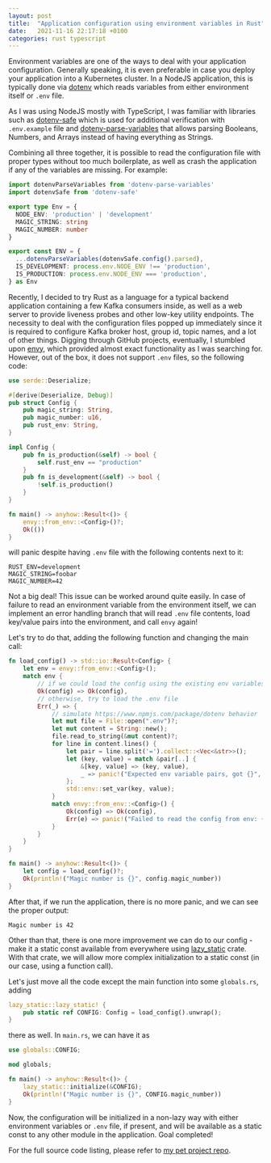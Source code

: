 ```yaml
---
layout: post
title:  "Application configuration using environment variables in Rust"
date:   2021-11-16 22:17:18 +0100
categories: rust typescript
---
```

Environment variables are one of the ways to deal with your application configuration. Generally speaking, it is even preferable in case you deploy your application into a Kubernetes cluster. In a NodeJS application, this is typically done via [dotenv](https://www.npmjs.com/package/dotenv) which reads variables from either environment itself or `.env` file.

As I was using NodeJS mostly with TypeScript, I was familiar with libraries such as [dotenv-safe](https://www.npmjs.com/package/dotenv-safe) which is used for additional verification with `.env.example` file and [dotenv-parse-variables](https://www.npmjs.com/package/dotenv-parse-variables) that allows parsing Booleans, Numbers, and Arrays instead of having everything as Strings.

Combining all three together, it is possible to read the configuration file with proper types without too much boilerplate, as well as crash the application if any of the variables are missing. For example:

```ts
import dotenvParseVariables from 'dotenv-parse-variables'
import dotenvSafe from 'dotenv-safe'

export type Env = {
  NODE_ENV: 'production' | 'development'
  MAGIC_STRING: string
  MAGIC_NUMBER: number
}

export const ENV = {
  ...dotenvParseVariables(dotenvSafe.config().parsed),
  IS_DEVELOPMENT: process.env.NODE_ENV !== 'production',
  IS_PRODUCTION: process.env.NODE_ENV === 'production',
} as Env
```

Recently, I decided to try Rust as a language for a typical backend application containing a few Kafka consumers inside, as well as a web server to provide liveness probes and other low-key utility endpoints. The necessity to deal with the configuration files popped up immediately since it is required to configure Kafka broker host, group id, topic names, and a lot of other things. Digging through GitHub projects, eventually, I stumbled upon [envy](https://github.com/softprops/envy), which provided almost exact functionality as I was searching for. However, out of the box, it does not support `.env` files, so the following code:

```rs
use serde::Deserialize;

#[derive(Deserialize, Debug)]
pub struct Config {
    pub magic_string: String,
    pub magic_number: u16,
    pub rust_env: String,
}

impl Config {
    pub fn is_production(&self) -> bool {
        self.rust_env == "production"
    }
    pub fn is_development(&self) -> bool {
        !self.is_production()
    }
}

fn main() -> anyhow::Result<()> {
    envy::from_env::<Config>()?;
    Ok(())
}
```

will panic despite having `.env` file with the following contents next to it:

```
RUST_ENV=development
MAGIC_STRING=foobar
MAGIC_NUMBER=42
```

Not a big deal! This issue can be worked around quite easily. In case of failure to read an environment variable from the environment itself, we can implement an error handling branch that will read `.env` file contents, load key/value pairs into the environment, and call `envy` again! 

Let's try to do that, adding the following function and changing the main call:

```rs
fn load_config() -> std::io::Result<Config> {
    let env = envy::from_env::<Config>();
    match env {
        // if we could load the config using the existing env variables - use that
        Ok(config) => Ok(config),
        // otherwise, try to load the .env file
        Err(_) => {
            // simulate https://www.npmjs.com/package/dotenv behavior
            let mut file = File::open(".env")?;
            let mut content = String::new();
            file.read_to_string(&mut content)?;
            for line in content.lines() {
                let pair = line.split('=').collect::<Vec<&str>>();
                let (key, value) = match &pair[..] {
                    &[key, value] => (key, value),
                    _ => panic!("Expected env variable pairs, got {}", content),
                };
                std::env::set_var(key, value);
            }
            match envy::from_env::<Config>() {
                Ok(config) => Ok(config),
                Err(e) => panic!("Failed to read the config from env: {}", e),
            }
        }
    }
}

fn main() -> anyhow::Result<()> {
    let config = load_config()?;
    Ok(println!("Magic number is {}", config.magic_number))
}
```

After that, if we run the application, there is no more panic, and we can see the proper output:

```
Magic number is 42
```

Other than that, there is one more improvement we can do to our config - make it a static const available from everywhere using [lazy_static](https://docs.rs/lazy_static/1.4.0/lazy_static/) crate. With that crate, we will allow more complex initialization to a static const (in our case, using a function call). 

Let's just move all the code except the main function into some `globals.rs`, adding 

```rs
lazy_static::lazy_static! {
    pub static ref CONFIG: Config = load_config().unwrap();
}
```

there as well. In `main.rs`, we can have it as 

```rs
use globals::CONFIG;

mod globals;

fn main() -> anyhow::Result<()> {
    lazy_static::initialize(&CONFIG);
    Ok(println!("Magic number is {}", CONFIG.magic_number))
}
```

Now, the configuration will be initialized in a non-lazy way with either environment variables or `.env` file, if present, and will be available as a static const to any other module in the application. Goal completed!

For the full source code listing, please refer to [my pet project repo](https://github.com/slvrtrn/rust-service/blob/9e293c2fa15098e7ebee88621ab5fcad43e92f7b/src/globals.rs).